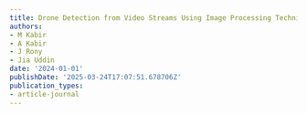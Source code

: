 ```yaml
---
title: Drone Detection from Video Streams Using Image Processing Techniques and YOLOv7
authors:
- M Kabir
- A Kabir
- J Rony
- Jia Uddin
date: '2024-01-01'
publishDate: '2025-03-24T17:07:51.678706Z'
publication_types:
- article-journal
---
```

